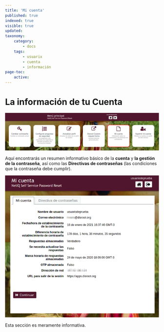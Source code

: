 ```yaml
---
title: 'Mi cuenta'
published: true
indexed: true
visible: true
updated:
taxonomy:
    category:
        - docs
    tags:
        - usuarix
        - cuenta
        - información
page-toc:
    active:
---
```


# La información de tu Cuenta

![](es/tablero_cuenta.png)

Aquí encontrarás un resumen informativo básico de la **cuenta** y **la gestión de la contraseña**, así como las **Directivas de contraseñas** (las condiciones que la contraseña debe cumplir).

![](es/cuenta.png)

Esta sección es meramente informativa.
